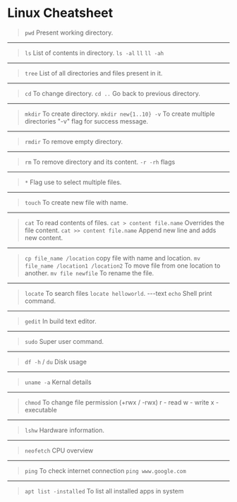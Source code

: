 # Linux Cheatsheet

> `pwd` 
Present working directory.
----
> `ls` 
List of contents in directory.
`ls -al`
`ll`
`ll -ah`
-----
> `tree`
List of all directories and files present in it.
---
> `cd`
To change directory.
`cd ..`
Go back to previous directory.
---
>`mkdir`
To create directory.
`mkdir new{1..10} -v`
To create multiple directories "-v" flag for success message.
---
>`rmdir`
To remove empty directory.
---
>`rm`
To remove directory and its content.
`-r -rh` flags 
---
>`*`
Flag use to select multiple files.
---
>`touch`
To create new file with name.
---
> `cat`
To read contents of files.
`cat > content file.name`
Overrides the file content.
`cat >> content file.name`
Append new line and adds new content.
---
>`cp file_name /location`
copy file with name and location.
`mv file_name /location1 /location2`
To move file from one location to another.
`mv file newfile`
To rename the file.
---
>`locate`
To search files `locate helloworld`.
---text 
>`echo`
>Shell print command.
---
>`gedit`
>In build text editor.
---
>`sudo`
>Super user command.
---
>`df -h` / `du`
>Disk usage 
---
>`uname -a`
>Kernal details
---
>`chmod`
>To change file permission (+rwx / -rwx)
>r - read
>w - write
>x - executable
---
>`lshw`
>Hardware information.
---
>`neofetch`
>CPU overview
---
>`ping`
>To check internet connection `ping www.google.com` 
---
>`apt list -installed`
>To list all installed apps in system

